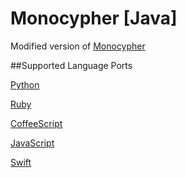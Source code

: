 # Monocypher [Java]
Modified version of [Monocypher](https://github.com/joeolaoye/monocypher)

##Supported Language Ports

[Python](https://github.com/helios66/monocypher-python)

[Ruby](https://github.com/helios66/monocypher-ruby)

[CoffeeScript](https://github.com/helios66/monocypher-coffeescript-js)

[JavaScript](https://github.com/helios66/monocypher-coffeescript-js)

[Swift](https://github.com/helios66/monocypher-swift)
